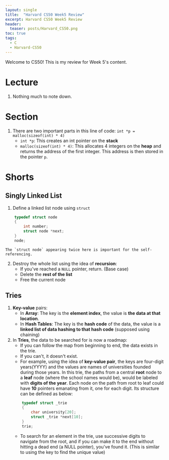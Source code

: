 ```yaml
---
layout: single
title:  "Harvard CS50 Week5 Review"
excerpt: Harvard CS50 Week5 Review
header:
  teaser: posts/Harvard_CS50.png
toc: true
tags:
  - C
  - Harvard-CS50
---
```


Welcome to CS50! This is my review for Week 5's content.

# Lecture
1. Nothing much to note down.

# Section
1. There are two important parts in this line of code: `int *p = malloc(sizeof(int) * 4)`
    - `int *p`: This creates an int pointer on the **stack**
    - `malloc(sizeof(int) * 4)`: This allocates 4 integers on the **heap** and returns the address of the first integer. This address is then stored in the pointer `p`.

# Shorts
## Singly Linked List
1. Define a linked list node using `struct`
```c
    typedef struct node
    {
        int number;
        struct node *next;
    }
    node;
```
    The `struct node` appearing twice here is important for the self-referencing.
2. Destroy the whole list using the idea of **recursion**:
    - If you've reached a `NULL` pointer, return. (Base case)
    - Delete the **rest of the list**
    - Free the current node

## Tries
1. **Key-value** pairs:
    - In **Array**: The key is the **element index**, the value is **the data at that location**.
    - In **Hash Tables**: The key is the **hash code** of the data, the value is a **linked list of data hashing to that hash code** (supposed using chaining)
2. In **Tries**, the data to be searched for is now a roadmap:
    - If you can follow the map from beginning to end, the data exists in the trie.
    - If you can't, it doesn't exist.
    - For example, using the idea of **key-value pair**, the keys are four-digit years(YYYY) and the values are names of universities founded during those years. In this trie, the paths from a central **root** node to a **leaf** node (where the school names would be), would be labeled with **digits of the year**. Each node on the path from root to leaf could have **10** pointers emanating from it, one for each digit. Its structure can be defined as below:
    ```c
        typedef struct _trie
        {
            char university[20];
            struct _trie *next[10];
        }
        trie;
    ```
    - To search for an element in the trie, use successive digits to navigate from the root, and if you can make it to the end without hitting a dead end (a NULL pointer), you've found it. (This is similar to using the key to find the unique value)
    
